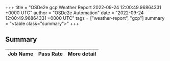 +++
title = "OSDe2e gcp Weather Report 2022-09-24 12:00:49.96864331 +0000 UTC"
author = "OSDe2e Automation"
date = "2022-09-24 12:00:49.96864331 +0000 UTC"
tags = ["weather-report", "gcp"]
summary = "<table class=\"summary\"></table>"
+++
## Summary

| Job Name | Pass Rate | More detail |
|----------|-----------|-------------|




